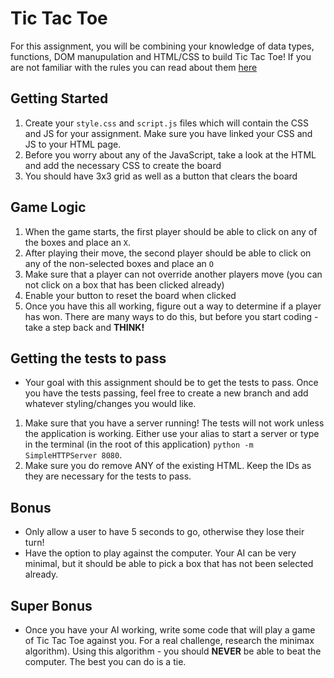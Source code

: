 # Tic Tac Toe

For this assignment, you will be combining your knowledge of data types, functions, DOM manupulation and HTML/CSS to build Tic Tac Toe! If you are not familiar with the rules you can read about them [here](https://en.wikipedia.org/wiki/Tic-tac-toe)

## Getting Started

1. Create your `style.css` and `script.js` files which will contain the CSS and JS for your assignment. Make sure you have linked your CSS and JS to your HTML page.
2. Before you worry about any of the JavaScript, take a look at the HTML and add the necessary CSS to create the board
3. You should have 3x3 grid as well as a button that clears the board

## Game Logic

1. When the game starts, the first player should be able to click on any of the boxes and place an `X`.
2. After playing their move, the second player should be able to click on any of the non-selected boxes and place an `O`
3. Make sure that a player can not override another players move (you can not click on a box that has been clicked already)
4. Enable your button to reset the board when clicked 
5. Once you have this all working, figure out a way to determine if a player has won. There are many ways to do this, but before you start coding - take a step back and **THINK!**

## Getting the tests to pass

- Your goal with this assignment should be to get the tests to pass. Once you have the tests passing, feel free to create a new branch and add whatever styling/changes you would like. 

1. Make sure that you have a server running! The tests will not work unless the application is working. Either use your alias to start a server or type in the terminal (in the root of this application) `python -m SimpleHTTPServer 8080`.
2. Make sure you do remove ANY of the existing HTML. Keep the IDs as they are necessary for the tests to pass.

## Bonus
* Only allow a user to have 5 seconds to go, otherwise they lose their turn!
* Have the option to play against the computer. Your AI can be very minimal, but it should be able to pick a box that has not been selected already.

## Super Bonus
* Once you have your AI working, write some code that will
  play a game of Tic Tac Toe against you. For a real challenge, research the minimax algorithm). Using this algorithm - you should **NEVER** be able to beat the computer. The best you can do is a tie.
